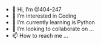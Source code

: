 - 👋 Hi, I’m @404-247
- 👀 I’m interested in Coding
- 🌱 I’m currently learning is Python
- 💞️ I’m looking to collaborate on ...
- 📫 How to reach me ...

<!---
404-247/404-247 is a ✨ special ✨ repository because its `README.md` (this file) appears on your GitHub profile.
You can click the Preview link to take a look at your changes.
--->
